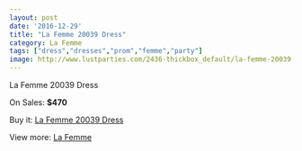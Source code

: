 ```yaml
---
layout: post
date: '2016-12-29'
title: "La Femme 20039 Dress"
category: La Femme
tags: ["dress","dresses","prom","femme","party"]
image: http://www.lustparties.com/2436-thickbox_default/la-femme-20039-dress.jpg
---
```

La Femme 20039 Dress

On Sales: **$470**
<a href="https://www.lustparties.com/en/la-femme/790-la-femme-20039-dress.html"><amp-img layout="responsive" width="600" height="600" src="//www.lustparties.com/2436-thickbox_default/la-femme-20039-dress.jpg" alt="La Femme 20039 Dress 0" /></a>
<a href="https://www.lustparties.com/en/la-femme/790-la-femme-20039-dress.html"><amp-img layout="responsive" width="600" height="600" src="//www.lustparties.com/2437-thickbox_default/la-femme-20039-dress.jpg" alt="La Femme 20039 Dress 1" /></a>

Buy it: [La Femme 20039 Dress](https://www.lustparties.com/en/la-femme/790-la-femme-20039-dress.html "La Femme 20039 Dress")

View more: [La Femme](https://www.lustparties.com/en/4-la-femme "La Femme")